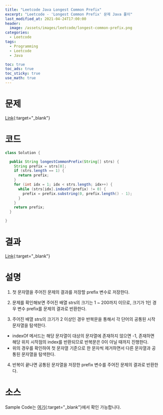 ```yaml
---
title: "Leetcode Java Longest Common Prefix"
excerpt: "Leetcode - 'Longest Common Prefix' 문제 Java 풀이"
last_modified_at: 2021-04-24T17:00:00
header:
  image: /assets/images/leetcode/longest-common-prefix.png
categories:
  - Leetcode
tags:
  - Programming
  - Leetcode
  - Java

toc: true
toc_ads: true
toc_sticky: true
use_math: true
---
```

# 문제
[Link](https://leetcode.com/problems/longest-common-prefix/){:target="_blank"}

# 코드
```java
class Solution {

  public String longestCommonPrefix(String[] strs) {
    String prefix = strs[0];
    if (strs.length == 1) {
      return prefix;
    }
    for (int idx = 1; idx < strs.length; idx++) {
      while (strs[idx].indexOf(prefix) != 0) {
        prefix = prefix.substring(0, prefix.length() - 1);
      }
    }
    return prefix;
  }

}
```

# 결과
[Link](https://leetcode.com/submissions/detail/483836409/){:target="_blank"}

# 설명
1. 첫 문자열을 주어진 문제의 결과를 저장할 prefix 변수로 저장한다.

2. 문제를 확인해보면 주어진 배열 strs의 크기는 1 ~ 200까지 이므로, 크기가 1인 경우 변수 prefix를 문제의 결과로 반환한다.

3. 주어진 배열 strs의 크기가 2 이상인 경우 반복문을 통해서 각 단어의 공통된 시작 문자열을 탐색한다.
- indexOf 메서드는 해당 문자열이 대상의 문자열에 존재하지 않으면 -1, 존재하면 해당 위치 시작점의 index를 반환되므로 반복문은 0이 아닐 때까지 진행한다.
- 위의 경우를 확인하여 첫 문자열 기준으로 한 문자씩 제거하면서 다른 문자열과 공통된 문자열을 탐색한다.

4. 반복이 끝나면 공통된 문자열을 저장한 prefix 변수를 주어진 문제의 결과로 반환한다.

# 소스
Sample Code는 [여기](https://github.com/GracefulSoul/leetcode/blob/master/src/main/java/gracefulsoul/problems/LongestCommonPrefix.java){:target="_blank"}에서 확인 가능합니다.